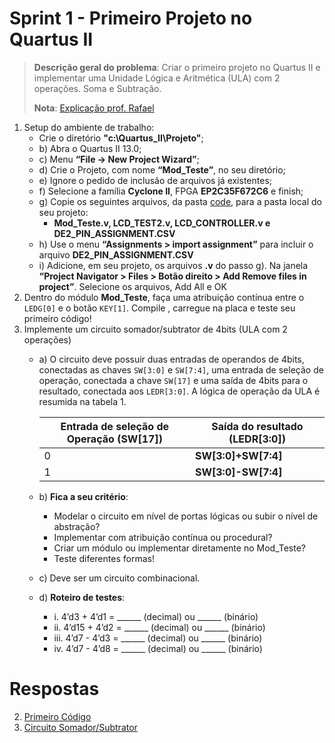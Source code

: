 # Sprint 1 - Primeiro Projeto no Quartus II

> **Descrição geral do problema**: Criar o primeiro projeto no Quartus II e implementar uma Unidade Lógica e Aritmética (ULA) com 2 operações. Soma e Subtração.
> 
> **Nota**: [Explicação prof. Rafael](https://www.youtube.com/watch?v=bxOywhFKAqA&t=5s)

1. Setup do ambiente de trabalho:
	- Crie o diretório **"c:\Quartus_II\Projeto"**;
	- b) Abra o Quartus II 13.0; 
	- c) Menu **“File -> New Project Wizard”**; 
	- d) Crie o Projeto, com nome **“Mod_Teste”**, no seu diretório; 
	- e) Ignore o pedido de inclusão de arquivos já existentes; 
	- f) Selecione a família **Cyclone II**, FPGA **EP2C35F672C6** e finish; 
	- g) Copie os seguintes arquivos, da pasta [code](https://github.com/NibiruFT/CPU-MIPS/tree/main/Sprint%201/code), para a pasta local do seu projeto: 
		- **Mod_Teste.v, LCD_TEST2.v, LCD_CONTROLLER.v e DE2_PIN_ASSIGNMENT.CSV** 
	- h) Use o menu **“Assignments > import assignment”** para incluir o arquivo **DE2_PIN_ASSIGNMENT.CSV** 
	- i) Adicione, em seu projeto, os arquivos **.v** do passo g). Na janela **“Project Navigator > Files > Botão direito > Add Remove files in project”**. Selecione os arquivos, Add All e OK
2. Dentro do módulo **Mod_Teste**, faça uma atribuição contínua entre o `LEDG[0]` e o botão `KEY[1]`. Compile , carregue na placa e teste seu primeiro código!
3. Implemente um circuito somador/subtrator de 4bits (ULA com 2 operações) 
	- a) O circuito deve possuir duas entradas de operandos de 4bits, conectadas as chaves `SW[3:0]` e `SW[7:4]`, uma entrada de seleção de operação, conectada a chave `SW[17]` e uma saída de 4bits para o resultado, conectada aos `LEDR[3:0]`. A lógica de operação da ULA é resumida na tabela 1.

		|Entrada de seleção de Operação (**SW[17]**)|Saída do resultado (**LEDR[3:0]**)|
		|-|-|
		|0|**SW[3:0]+SW[7:4]**|
		|1|**SW[3:0]-SW[7:4]**|

	- b) **Fica a seu critério**: 
		- Modelar o circuito em nível de portas lógicas ou subir o nível de abstração? 
		- Implementar com atribuição contínua ou procedural? 
		- Criar um módulo ou implementar diretamente no Mod_Teste? 
		- Teste diferentes formas!
	- c) Deve ser um circuito combinacional.
	- d) **Roteiro de testes**: 
		- i. 4’d3 + 4’d1 = ______ (decimal) ou ______ (binário) 
		- ii. 4’d15 + 4’d2 = ______ (decimal) ou ______ (binário) 
		- iii. 4’d7 - 4’d3 = ______ (decimal) ou ______ (binário) 
		- iv. 4’d7 - 4’d8 = ______ (decimal) ou ______ (binário)

# Respostas

2. [Primeiro Código](https://github.com/NibiruFT/CPU-MIPS/blob/main/Sprint%201/respostas/Primeiro_Codigo.v)
3. [Circuito Somador/Subtrator](https://github.com/NibiruFT/CPU-MIPS/blob/main/Sprint%201/respostas/Somador_Subtrator.v)
